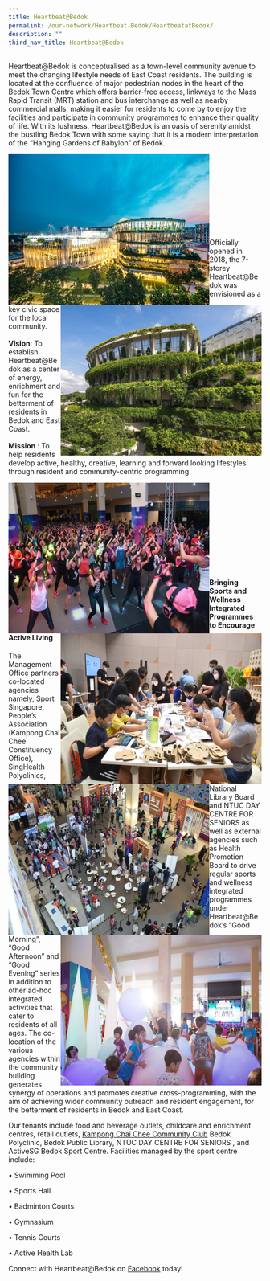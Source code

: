 ```yaml
---
title: Heartbeat@Bedok
permalink: /our-network/Heartbeat-Bedok/HeartbeatatBedok/
description: ""
third_nav_title: Heartbeat@Bedok
---
```

Heartbeat@Bedok is conceptualised as a town-level community avenue to meet the changing lifestyle needs of East Coast residents. The building is located at the confluence of major pedestrian nodes in the heart of the Bedok Town Centre  which offers barrier-free access, linkways to the Mass Rapid Transit (MRT) station and bus interchange as well as nearby commercial malls, making it easier for residents to come by to enjoy the facilities and participate in community programmes to enhance their quality of life. With its lushness, Heartbeat@Bedok is an oasis of serenity amidst the bustling Bedok Town with some saying that it is a modern interpretation of the “Hanging Gardens of Babylon” of Bedok.



<img style="height:300px;width:400px" align="left" src="/images/Our%20Network/Heartbeat%20Bedok/HeartbeatBedok_16.jpg">

<img style="height:300px;width:400px" align="right" src="/images/Our%20Network/Heartbeat%20Bedok/HeartbeatBedok_17.jpg">

<br><br><br><br><br><br><br><br><br>
   
Officially opened in 2018, the 7-storey Heartbeat@Bedok was envisioned as a key civic space for the local community.<br><br>
**Vision**: To establish Heartbeat@Bedok as a center of energy, enrichment and fun for the betterment of residents in Bedok and East Coast.<br><br>
**Mission** : To help residents develop active, healthy, creative, learning and forward looking lifestyles through resident and community-centric programming



<img style="height:300px;width:400px" align="left" src="/images/Our%20Network/Heartbeat%20Bedok/HeartbeatBedok_2.jpg"><img style="height:300px;width:400px" align="right" src="/images/Our%20Network/Heartbeat%20Bedok/HeartbeatBedok_3.jpg">   <img style="height:300px;width:400px" align="left" src="/images/Our%20Network/Heartbeat%20Bedok/HeartbeatBedok_4.jpg"><img style="height:300px;width:400px" align="right" src="/images/Our%20Network/Heartbeat%20Bedok/HeartbeatBedok_18.jpg"><br><br><br><br><br><br><br><br><br><br>




#### Bringing Sports and Wellness Integrated Programmes to Encourage Active Living

The Management Office partners co-located agencies namely, Sport Singapore, People’s Association (Kampong Chai Chee Constituency Office), SingHealth Polyclinics, National Library Board and NTUC DAY CENTRE FOR SENIORS as well as external agencies such as Health Promotion Board to drive regular sports and wellness integrated programmes under Heartbeat@Bedok’s “Good Morning”, “Good Afternoon” and “Good Evening” series in addition to other ad-hoc integrated activities that cater to residents of all ages. The co-location of the various agencies within the community building generates synergy of operations and promotes creative cross-programming, with the aim of achieving wider community outreach and resident engagement, for the betterment of residents in Bedok and East Coast.


Our tenants include food and beverage outlets, childcare and enrichment centres, retail outlets, [ Kampong Chai Chee Community Club](/cc-details/KampongChaiChee-Community-Club-at-HeartbeatBedok) Bedok Polyclinic, Bedok Public Library, NTUC DAY CENTRE FOR SENIORS , and ActiveSG Bedok Sport Centre. Facilities managed by the sport centre include:

• Swimming Pool

• Sports Hall

• Badminton Courts

• Gymnasium

• Tennis Courts

• Active Health Lab

Connect with Heartbeat@Bedok on [Facebook](https://www.facebook.com/heartbeatbedok) today!